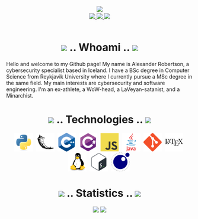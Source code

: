 <!--- Profile presentation README.md for https://www.github.com/SashaTheGray

This file was based off of the design found at
https://www.sitepoint.com/github-profile-readme/

Author: Alexander "Sasha" Robertson
Year: 2022
--->

[ACCENT_COLOR]: 07b5b5

<!--- ---------------- --->
<!--- PAGE TOP SECTION --->
<!--- ---------------- --->

<!--- Add a gif at the top of the page --->

<div id="top-header" align="center">
    <img src="https://media.giphy.com/media/w1xKufcsyUX91BAgid/giphy.gif" width="250"/>
</div>


<!--- Add social media badges --->
<!--- Source: https://dev.to/envoy_/150-badges-for-github-pnk --->

<div id="social-media-badges" align="center">
    <!--- Add a LinkedIn profile banner --->
    <a href="https://www.linkedin.com/in/sashathegray/">  
        <img src="https://img.shields.io/badge/LinkedIn-black?style=for-the-badge&logo=linkedin&logoColor=cyan" width="150" />
    </a>
    <!--- Add a Github profile banner --->
    <a href="https://github.com/sashathegray">
        <img src="https://img.shields.io/badge/Github-black?style=for-the-badge&logo=github&logoColor=cyan" width="150" />
    </a>
    <!--- Adda Twitter profile banner --->
    <a href="https://twitter.com/_sashathegray_">
        <img src="https://img.shields.io/badge/Twitter-black?style=for-the-badge&logo=twitter&logoColor=cyan" width="150" />
    </a>
</div>

<br/>

<!--- ------------------- --->
<!--- PAGE MIDDLE SECTION --->
<!--- ------------------- --->

<!--- Add a greeting --->

<h1 id="greeting-heading" align="center">
    <img src="https://media.giphy.com/media/ry4SKoAefPnSU59TcY/giphy.gif" width="50px"/>
    .. Whoami ..
    <img src="https://media.giphy.com/media/ry4SKoAefPnSU59TcY/giphy.gif" width="50px"/>
</h1>



<!-- About me -->

Hello and welcome to my Github page! My name is Alexander Robertson, a cybersecurity specialist based in Iceland.
I have a BSc degree in Computer Science from Reykjavik University where I currently pursue a MSc degree in the same field.
My main interests are cybersecurity and software engineering. I'm an ex-athlete, a WoW-head, a LaVeyan-satanist, and a Minarchist.

<!-- Technical stack --->

<h1 id="technologies-heading" align="center">
    <img src="https://media.giphy.com/media/ry4SKoAefPnSU59TcY/giphy.gif" width="50px"/>
    .. Technologies ..
    <img src="https://media.giphy.com/media/ry4SKoAefPnSU59TcY/giphy.gif" width="50px"/>
</h1>

<!--- Source: https://github.com/devicons/devicon/tree/master/icons --->
<div id=technologies align=center>
    <!--- Save this for easier future additions --->
    <!--- <img title="" alt="" width="50" height="50" src=""/>&nbsp --->
    <img title="Python" alt="py" width="50" height="50" src="https://github.com/devicons/devicon/blob/master/icons/python/python-original.svg" />&nbsp
    <img title="Flask" alt="flask" width="50" height="50" src="https://github.com/devicons/devicon/blob/master/icons/flask/flask-original.svg"/>&nbsp
    <img title="Cpp" alt="cpp" width="50" height="50" src="https://github.com/devicons/devicon/blob/master/icons/cplusplus/cplusplus-original.svg"/>&nbsp
    <img title="CSharp" alt="cs" width="50" height="50" src="https://github.com/devicons/devicon/blob/master/icons/csharp/csharp-original.svg"/>&nbsp
    <img title="Javascript" alt="js" width="50" height="50" src="https://github.com/devicons/devicon/blob/master/icons/javascript/javascript-original.svg"/>&nbsp
    <img title="Java" alt="java" width="50" height="50" src="https://github.com/devicons/devicon/blob/master/icons/java/java-original-wordmark.svg" />&nbsp
    <img title="Git" alt="git" width="50" height="50" src="https://github.com/devicons/devicon/blob/master/icons/git/git-original.svg"/>&nbsp
    <img title="LaTex" alt="tex" width="50" height="50" src="https://github.com/devicons/devicon/blob/master/icons/latex/latex-original.svg"/>&nbsp
    <img title="Linux" alt="linux" width="50" height="50" src="https://github.com/devicons/devicon/blob/master/icons/linux/linux-original.svg"/>&nbsp
    <img title="Bash" alt="bash" width="50" height="50" src="https://github.com/devicons/devicon/blob/master/icons/bash/bash-original.svg"/>&nbsp
    <img title="Lua" alt="lua" width="50" height="50" src="https://github.com/devicons/devicon/blob/master/icons/lua/lua-original.svg"/>&nbsp
</div>

<!--- ------------------- --->
<!--- PAGE BOTTOM SECTION --->
<!--- ------------------- --->

<h1 id="statistics-heading" align="center">
    <img src="https://media.giphy.com/media/ry4SKoAefPnSU59TcY/giphy.gif" width="50px"/>
    .. Statistics ..
    <img src="https://media.giphy.com/media/ry4SKoAefPnSU59TcY/giphy.gif" width="50px"/>
</h1>

<!--- Add Github statistics --->

<div id=github-stats align=center>
    <!--- Add a Github stats card --->
    <img width="500px" src="https://github-readme-stats.vercel.app/api?username=sashathegray&show_icons=true&hide_border=false&&count_private=true&include_all_commits=true&title_color=07b5b5&text_color=07b5b5&icon_color=07b5b5&border_color=07b5b5&bg_color=DEG,111111,222222,333333,444444,555555" />
    <!--- Add a Github top languages card --->
    <img width="300px" src="https://github-readme-stats.vercel.app/api/top-langs/?username=sashathegray&show_icons=true&hide_border=false&&count_private=true&include_all_commits=true&title_color=07b5b5&text_color=07b5b5&icon_color=07b5b5&border_color=07b5b5&bg_color=DEG,111111,222222,333333,444444,555555&langs_count=3&custom_title=Top+3+languages used" />
</div>
